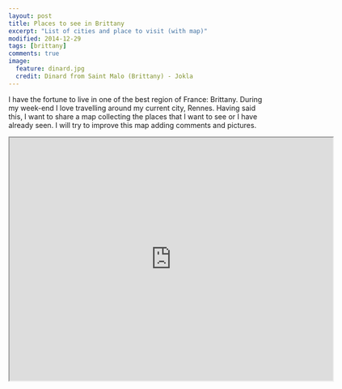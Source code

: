 ```yaml
---
layout: post
title: Places to see in Brittany
excerpt: "List of cities and place to visit (with map)"
modified: 2014-12-29
tags: [brittany]
comments: true
image:
  feature: dinard.jpg
  credit: Dinard from Saint Malo (Brittany) - Jokla
---
```



I have the fortune to live in one of the best region of France: Brittany. During my week-end I love travelling around my current city, Rennes. Having said this, I want to share a map collecting the places that I want to see or I have already seen.
I will try to improve this map adding comments and pictures. 

<iframe src="https://mapsengine.google.com/map/embed?mid=z_K4lDOSEk7c.kzlVNHXYev4g" width="640" height="480"></iframe>